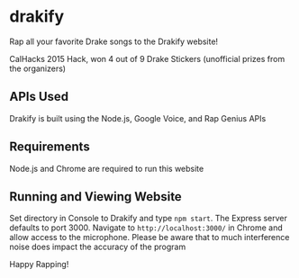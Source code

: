 # drakify
Rap all your favorite Drake songs to the Drakify website!

CalHacks 2015 Hack, won 4 out of 9 Drake Stickers (unofficial prizes from the organizers)

## APIs Used
Drakify is built using the Node.js, Google Voice, and Rap Genius APIs

## Requirements 
Node.js and Chrome are required to run this website

## Running and Viewing Website
Set directory in Console to Drakify and type `npm start`. The Express server defaults to port 3000. Navigate to `http://localhost:3000/` in Chrome and allow access to the microphone. Please be aware that to much interference noise does impact the accuracy of the program 

Happy Rapping! 
